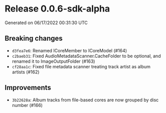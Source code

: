 # Release 0.0.6-sdk-alpha

Generated on 06/17/2022 00:31:30 UTC

## Breaking changes
 - `d3fea7e6`:  Renamed ICoreMember to ICoreModel (#164)
 - `c2baeb31`:  Fixed AudioMetadataScanner.CacheFolder to be optional, and renamed it to ImageOutputFolder (#163)
 - `cf28aa1c`:  Fixed file metadata scanner treating track artist as album artists (#162)
## Improvements
 - `3b22628a`:  Album tracks from file-based cores are now grouped by disc number (#166)
